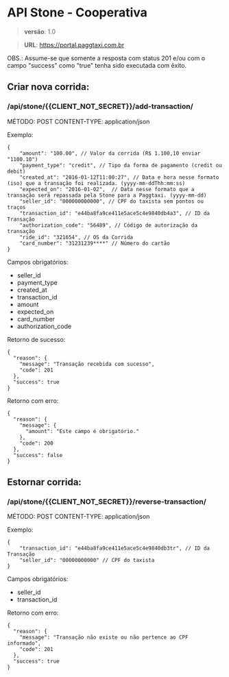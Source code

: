 # API Stone - Cooperativa

> **versão**: 1.0

> **URL**: https://portal.paggtaxi.com.br


OBS.: Assume-se que somente a resposta com status 201 e/ou com o campo "success" como "true" tenha sido executada com êxito.

## Criar nova corrida:

### /api/stone/{{CLIENT_NOT_SECRET}}/add-transaction/
MÉTODO: POST
CONTENT-TYPE: application/json

Exemplo:

    {
        "amount": "100.00", // Valor da corrida (R$ 1.100,10 enviar "1100.10")
        "payment_type": "credit", // Tipo da forma de pagamento (credit ou debit)
        "created_at": "2016-01-12T11:00:27", // Data e hora nesse formato (iso) que a transação foi realizada. (yyyy-mm-ddThh:mm:ss)
        "expected_on": "2016-01-02",  // Data nesse formato que a transação será repassada pela Stone para a Paggtaxi. (yyyy-mm-dd)
        "seller_id": "000000000000", // CPF do taxista sem pontos ou traços
        "transaction_id": "e44ba8fa9ce411e5ace5c4e9840db4a3", // ID da Transação
        "authorization_code": "56489", // Código de autorização da transação
        "ride_id": "321654", // OS da Corrida
        "card_number": "31231239****" // Número do cartão
    }

Campos obrigatórios:
  - seller_id
  - payment_type
  - created_at
  - transaction_id
  - amount
  - expected_on
  - card_number
  - authorization_code

Retorno de sucesso:

    {
      "reason": {
        "message": "Transação recebida com sucesso",
        "code": 201
      },
      "success": true
    }

Retorno com erro:

    {
      "reason": {
        "message": {
          "amount": "Este campo é obrigatório."
        },
        "code": 200
      },
      "success": false
    }



## Estornar corrida:

### /api/stone/{{CLIENT_NOT_SECRET}}/reverse-transaction/
MÉTODO: POST
CONTENT-TYPE: application/json

Exemplo:

    {
        "transaction_id": "e44ba8fa9ce411e5ace5c4e9840db3tr", // ID da Transação
        "seller_id": "00000000000" // CPF do taxista
    }

Campos obrigatórios:
  - seller_id
  - transaction_id


Retorno com erro:

    {
      "reason": {
        "message": "Transação não existe ou não pertence ao CPF informado",
        "code": 201
      },
      "success": true
    }